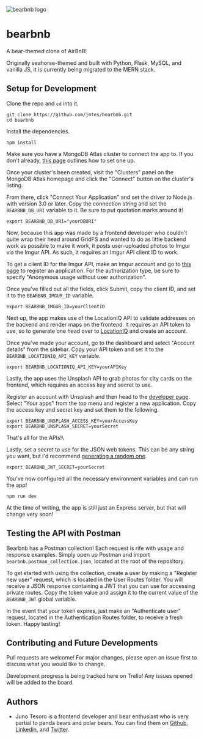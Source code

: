 ![bearbnb logo](https://i.imgur.com/sszpMlw.png)

# bearbnb

A bear-themed clone of AirBnB!

Originally seahorse-themed and built with Python, Flask, MySQL, and vanilla JS, it is currently being migrated to the MERN stack.

## Setup for Development

Clone the repo and `cd` into it.

```
git clone https://github.com/jmtes/bearbnb.git
cd bearbnb
```

Install the dependencies.

```
npm install
```

Make sure you have a MongoDB Atlas cluster to connect the app to. If you don't already, [this page](https://docs.atlas.mongodb.com/getting-started/) outlines how to set one up.

Once your cluster's been created, visit the "Clusters" panel on the MongoDB Atlas homepage and click the "Connect" button on the cluster's listing.

From there, click "Connect Your Application" and set the driver to Node.js with version 3.0 or later. Copy the connection string and set the `BEARBNB_DB_URI` variable to it. Be sure to put quotation marks around it!

```
export BEARBNB_DB_URI="yourDBURI"
```

Now, because this app was made by a frontend developer who couldn't quite wrap their head around GridFS and wanted to do as little backend work as possible to make it work, it posts user-uploaded photos to Imgur via the Imgur API. As such, it requires an Imgur API client ID to work.

To get a client ID for the Imgur API, make an Imgur account and go to [this page](https://api.imgur.com/oauth2/addclient) to register an application. For the authorization type, be sure to specify "Anonymous usage without user authorization".

Once you've filled out all the fields, click Submit, copy the client ID, and set it to the `BEARBNB_IMGUR_ID` variable.

```
export BEARBNB_IMGUR_ID=yourClientID
```

Next up, the app makes use of the LocationIQ API to validate addresses on the backend and render maps on the frontend. It requires an API token to use, so to generate one head over to [LocationIQ](https://locationiq.com/) and create an account.

Once you've made your account, go to the dashboard and select "Account details" from the sidebar. Copy your API token and set it to the `BEARBNB_LOCATIONIQ_API_KEY` variable.

```
export BEARBNB_LOCATIONIQ_API_KEY=yourAPIKey
```

Lastly, the app uses the Unsplash API to grab photos for city cards on the frontend, which requires an access key and secret to use.

Register an account with Unsplash and then head to the [developer page](https://unsplash.com/developers). Select "Your apps" from the top menu and register a new application. Copy the access key and secret key and set them to the following.

```
export BEARBNB_UNSPLASH_ACCESS_KEY=yourAccessKey
export BEARBNB_UNSPLASH_SECRET=yourSecret
```

That's all for the APIs!\

Lastly, set a secret to use for the JSON web tokens. This can be any string you want, but I'd recommend [generating a random one](https://www.random.org/strings/).

```
export BEARBNB_JWT_SECRET=yourSecret
```

You've now configured all the necessary environment variables and can run the app!

```
npm run dev
```

At the time of writing, the app is still just an Express server, but that will change very soon!

## Testing the API with Postman

Bearbnb has a Postman collection! Each request is rife with usage and response examples. Simply open up Postman and import `bearbnb.postman_collection.json`, located at the root of the repository.

To get started with using the collection, create a user by making a "Register new user" request, which is located in the User Routes folder. You will receive a JSON response containing a JWT that you can use for accessing private routes. Copy the token value and assign it to the current value of the `BEARBNB_JWT` global variable.

In the event that your token expires, just make an "Authenticate user" request, located in the Authentication Routes folder, to receive a fresh token. Happy testing!

## Contributing and Future Developments

Pull requests are welcome! For major changes, please open an issue first to discuss what you would like to change.

Development progress is being tracked here on Trello! Any issues opened will be added to the board.

## Authors

- Juno Tesoro is a frontend developer and bear enthusiast who is very partial to panda bears and polar bears. You can find them on [Github](https://github.com/jmtes), [Linkedin](https://linkedin.com/in/jutesoro), and [Twitter](https://twitter.com/jumicates).
